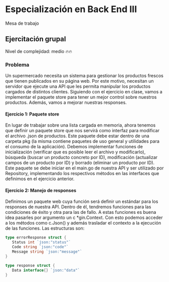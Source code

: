# Especialización en Back End III

Mesa de trabajo

## Ejercitación grupal

Nivel de complejidad: medio 🔥🔥

### Problema

Un supermercado necesita un sistema para gestionar los productos frescos que tienen publicados en su página web. Por este motivo, necesitan un servidor que ejecute una API que les permita manipular los productos cargados de distintos clientes.
Siguiendo con el ejercicio en clase, vamos a implementar el paquete store para tener un mejor control sobre nuestros productos. Además, vamos a mejorar nuestras responses.

#### Ejercicio 1: Paquete store

En lugar de trabajar sobre una lista cargada en memoria, ahora tenemos que definir un paquete store que nos servirá como interfaz para modificar el archivo .json de productos. Este paquete debe estar dentro de una carpeta pkg (la misma contiene paquetes de uso general y utilidades para el consumo de la aplicación).
Debemos implementar funciones de inicialización (verificar que es posible leer el archivo y modificarlo), búsqueda (buscar un producto concreto por ID), modificación (actualizar campos de un producto por ID) y borrado (eliminar un producto por ID).
Este paquete se debe iniciar en el main.go de nuestra API y ser utilizado por Repository, implementando los respectivos métodos en las interfaces que definimos en el ejercicio anterior.

#### Ejercicio 2: Manejo de responses

Definimos un paquete web cuya función será definir un estándar para los responses de nuestra API. Dentro de él, tendremos funciones para las condiciones de éxito y otra para las de fallo. A estas funciones es buena idea pasarles por argumento un c *gin.Context. Con esto podemos acceder a los métodos como c.Json() y además trasladar el contexto a la ejecución de las funciones. Las estructuras son:

```go
type errorResponse struct {
   Status int `json:"status"`
   Code string `json:"code"`
   Message string `json:"message"`
}

type response struct {
   Data interface{} `json:"data"`
}
```
